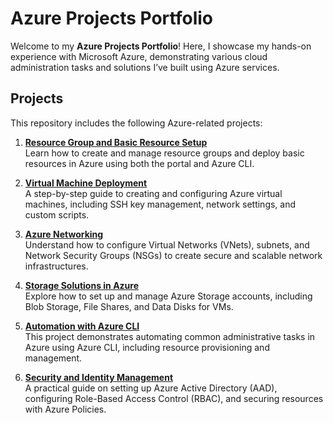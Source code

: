 # Azure Projects Portfolio

Welcome to my **Azure Projects Portfolio**! Here, I showcase my hands-on experience with Microsoft Azure, demonstrating various cloud administration tasks and solutions I’ve built using Azure services.


## Projects

This repository includes the following Azure-related projects:

1. **[Resource Group and Basic Resource Setup](01-resource-group-basics)**  
   Learn how to create and manage resource groups and deploy basic resources in Azure using both the portal and Azure CLI.

2. **[Virtual Machine Deployment](02-vm-deployment)**  
   A step-by-step guide to creating and configuring Azure virtual machines, including SSH key management, network settings, and custom scripts.

3. **[Azure Networking](03-azure-networking)**  
   Understand how to configure Virtual Networks (VNets), subnets, and Network Security Groups (NSGs) to create secure and scalable network infrastructures.

4. **[Storage Solutions in Azure](04-azure-storage)**  
   Explore how to set up and manage Azure Storage accounts, including Blob Storage, File Shares, and Data Disks for VMs.

5. **[Automation with Azure CLI](05-azure-cli-automation)**  
   This project demonstrates automating common administrative tasks in Azure using Azure CLI, including resource provisioning and management.

6. **[Security and Identity Management](06-azure-security-identity)**  
   A practical guide on setting up Azure Active Directory (AAD), configuring Role-Based Access Control (RBAC), and securing resources with Azure Policies.


